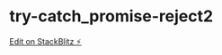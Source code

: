 # try-catch_promise-reject2

[Edit on StackBlitz ⚡️](https://stackblitz.com/edit/angular-ivy-pau5xr)